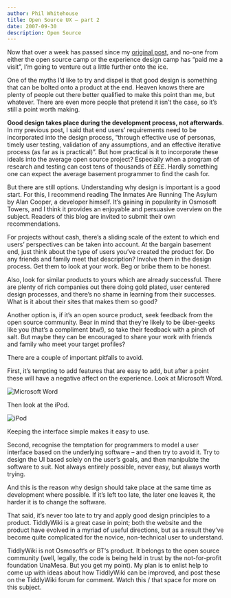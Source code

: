```yaml
---
author: Phil Whitehouse
title: Open Source UX – part 2
date: 2007-09-30
description: Open Source
---
```

Now that over a week has passed since my [original post](/posts/opensourceUXD1/), and no-one from either the open source camp or the experience design camp has “paid me a visit”, I’m going to venture out a little further onto the ice.

One of the myths I’d like to try and dispel is that good design is something that can be bolted onto a product at the end. Heaven knows there are plenty of people out there better qualified to make this point than me, but whatever. There are even more people that pretend it isn’t the case, so it’s still a point worth making.

**Good design takes place during the development process, not afterwards**. In my previous post, I said that end users’ requirements need to be incorporated into the design process, “through effective use of personas, timely user testing, validation of any assumptions, and an effective iterative process (as far as is practical)”. But how practical is it to incorporate these ideals into the average open source project? Especially when a program of research and testing can cost tens of thousands of £££. Hardly something one can expect the average basement programmer to find the cash for.

But there are still options. Understanding why design is important is a good start. For this, I recommend reading The Inmates Are Running The Asylum by Alan Cooper, a developer himself. It’s gaining in popularity in Osmosoft Towers, and I think it provides an enjoyable and persuasive overview on the subject. Readers of this blog are invited to submit their own recommendations.

For projects without cash, there’s a sliding scale of the extent to which end users’ perspectives can be taken into account. At the bargain basement end, just think about the type of users you’ve created the product for. Do any friends and family meet that description? Involve them in the design process. Get them to look at your work. Beg or bribe them to be honest.

Also, look for similar products to yours which are already successful. There are plenty of rich companies out there doing gold plated, user centered design processes, and there’s no shame in learning from their successes. What is it about their sites that makes them so good?

Another option is, if it’s an open source product, seek feedback from the open source community. Bear in mind that they’re likely to be über-geeks like you (that’s a compliment btw!), so take their feedback with a pinch of salt. But maybe they can be encouraged to share your work with friends and family who meet your target profiles?

There are a couple of important pitfalls to avoid.

First, it’s tempting to add features that are easy to add, but after a point these will have a negative affect on the experience. Look at Microsoft Word.

![Microsoft Word](/img/594f1-word-all-toolbars-small.png)

Then look at the iPod.

![iPod](/img/b3973-ipodnanowhite.jpg)

Keeping the interface simple makes it easy to use.

Second, recognise the temptation for programmers to model a user interface based on the underlying software – and then try to avoid it. Try to design the UI based solely on the user’s goals, and then manipulate the software to suit. Not always entirely possible, never easy, but always worth trying.

And this is the reason why design should take place at the same time as development where possible. If it’s left too late, the later one leaves it, the harder it is to change the software.

That said, it’s never too late to try and apply good design principles to a product. TiddlyWiki is a great case in point; both the website and the product have evolved in a myriad of useful directions, but as a result they’ve become quite complicated for the novice, non-technical user to understand.

TiddlyWiki is not Osmosoft‘s or BT‘s product. It belongs to the open source community (well, legally, the code is being held in trust by the not-for-profit foundation UnaMesa. But you get my point). My plan is to enlist help to come up with ideas about how TiddlyWiki can be improved, and post these on the TiddlyWiki forum for comment. Watch this / that space for more on this subject.
